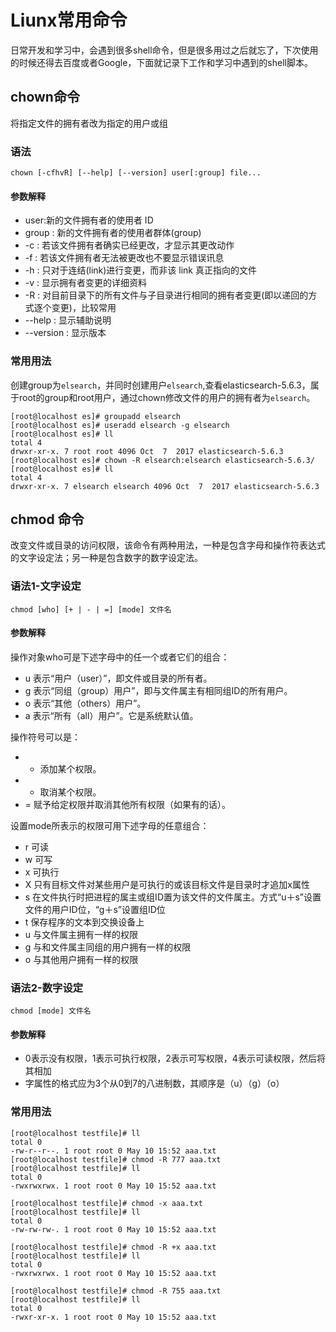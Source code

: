 # Liunx常用命令
日常开发和学习中，会遇到很多shell命令，但是很多用过之后就忘了，下次使用的时候还得去百度或者Google，下面就记录下工作和学习中遇到的shell脚本。

## chown命令

将指定文件的拥有者改为指定的用户或组

### 语法

```shell
chown [-cfhvR] [--help] [--version] user[:group] file...
```
#### 参数解释
- user:新的文件拥有者的使用者 ID
- group : 新的文件拥有者的使用者群体(group)
- -c : 若该文件拥有者确实已经更改，才显示其更改动作
- -f : 若该文件拥有者无法被更改也不要显示错误讯息
- -h : 只对于连结(link)进行变更，而非该 link 真正指向的文件
- -v : 显示拥有者变更的详细资料
- -R : 对目前目录下的所有文件与子目录进行相同的拥有者变更(即以递回的方式逐个变更)，比较常用
- --help : 显示辅助说明
- --version : 显示版本

### 常用用法
创建group为`elsearch`，并同时创建用户`elsearch`,查看elasticsearch-5.6.3，属于root的group和root用户，通过chown修改文件的用户的拥有者为`elsearch`。
```shell
[root@localhost es]# groupadd elsearch
[root@localhost es]# useradd elsearch -g elsearch
[root@localhost es]# ll
total 4
drwxr-xr-x. 7 root root 4096 Oct  7  2017 elasticsearch-5.6.3
[root@localhost es]# chown -R elsearch:elsearch elasticsearch-5.6.3/
[root@localhost es]# ll
total 4
drwxr-xr-x. 7 elsearch elsearch 4096 Oct  7  2017 elasticsearch-5.6.3
```

## chmod 命令

改变文件或目录的访问权限，该命令有两种用法，一种是包含字母和操作符表达式的文字设定法；另一种是包含数字的数字设定法。

### 语法1-文字设定
```shell
chmod [who] [+ | - | =] [mode] 文件名
```
#### 参数解释

操作对象who可是下述字母中的任一个或者它们的组合：
- u 表示“用户（user）”，即文件或目录的所有者。
- g 表示“同组（group）用户”，即与文件属主有相同组ID的所有用户。
- o 表示“其他（others）用户”。
- a 表示“所有（all）用户”。它是系统默认值。

操作符号可以是：
- + 添加某个权限。
- - 取消某个权限。
- = 赋予给定权限并取消其他所有权限（如果有的话）。

设置mode所表示的权限可用下述字母的任意组合：
- r 可读
- w 可写
- x 可执行
- X 只有目标文件对某些用户是可执行的或该目标文件是目录时才追加x属性
- s 在文件执行时把进程的属主或组ID置为该文件的文件属主。方式“u＋s”设置文件的用户ID位，“g＋s”设置组ID位
- t 保存程序的文本到交换设备上
- u 与文件属主拥有一样的权限
- g 与和文件属主同组的用户拥有一样的权限
- o 与其他用户拥有一样的权限

### 语法2-数字设定
```shell
chmod [mode] 文件名
```

#### 参数解释
- 0表示没有权限，1表示可执行权限，2表示可写权限，4表示可读权限，然后将其相加
- 字属性的格式应为3个从0到7的八进制数，其顺序是（u）（g）（o）

### 常用用法
```shell
[root@localhost testfile]# ll
total 0
-rw-r--r--. 1 root root 0 May 10 15:52 aaa.txt
[root@localhost testfile]# chmod -R 777 aaa.txt 
[root@localhost testfile]# ll
total 0
-rwxrwxrwx. 1 root root 0 May 10 15:52 aaa.txt

[root@localhost testfile]# chmod -x aaa.txt 
[root@localhost testfile]# ll
total 0
-rw-rw-rw-. 1 root root 0 May 10 15:52 aaa.txt

[root@localhost testfile]# chmod -R +x aaa.txt 
[root@localhost testfile]# ll
total 0
-rwxrwxrwx. 1 root root 0 May 10 15:52 aaa.txt

[root@localhost testfile]# chmod -R 755 aaa.txt 
[root@localhost testfile]# ll
total 0
-rwxr-xr-x. 1 root root 0 May 10 15:52 aaa.txt


```





